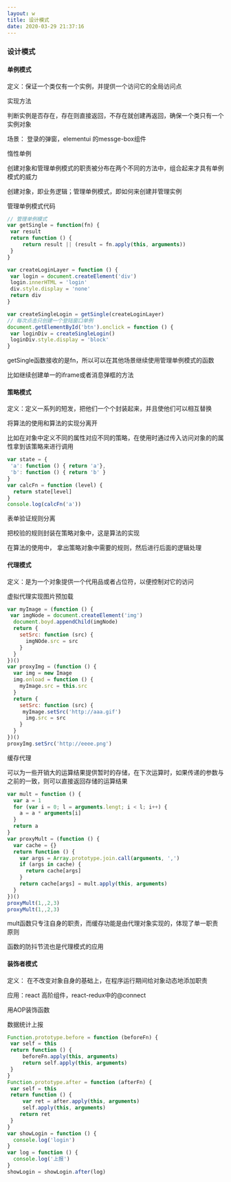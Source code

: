 ```yaml
---
layout: w
title: 设计模式
date: 2020-03-29 21:37:16
---
```



### 设计模式

  #### 单例模式

   定义：保证一个类仅有一个实例，并提供一个访问它的全局访问点

   实现方法

   判断实例是否存在，存在则直接返回，不存在就创建再返回，确保一个类只有一个实例对象

   场景： 登录的弹窗，elementui 的messge-box组件



   惰性单例

   创建对象和管理单例模式的职责被分布在两个不同的方法中，组合起来才具有单例模式的威力

   创建对象，即业务逻辑；管理单例模式，即如何来创建并管理实例

   管理单例模式代码
<!--truncate-->

   ```javascript
   // 管理单例模式
   var getSingle = function(fn) {
   	var result
   	return function () {
   		return result || (result = fn.apply(this, arguments))
   	}
   }

   var createLoginLayer = function () {
   	var login = document.createElement('div')
   	login.innerHTML = 'login'
   	div.style.display = 'none'
   	return div
   }

   var createSingleLogin = getSingle(createLoginLayer)
   // 每次点击只创建一个登陆窗口单例
   document.getElementById('btn').onclick = function () {
   	var loginDiv = createSingleLogin()
   	loginDiv.style.display = 'block'
   }

   ```

   getSingle函数接收的是fn，所以可以在其他场景继续使用管理单例模式的函数

   比如继续创建单一的iframe或者消息弹框的方法



  #### 策略模式

   定义：定义一系列的短发，把他们一个个封装起来，并且使他们可以相互替换

   将算法的使用和算法的实现分离开

   比如在对象中定义不同的属性对应不同的策略，在使用时通过传入访问对象的的属性拿到该策略来进行调用

   ```javascript
   var state = {
   	'a': function () { return 'a'},
   	'b': function () { return 'b' }
   }
   var calcFn = function (level) {
     return state[level]
   }
   console.log(calcFn('a'))
   ```

   表单验证规则分离

   把校验的规则封装在策略对象中，这是算法的实现

   在算法的使用中， 拿出策略对象中需要的规则，然后进行后面的逻辑处理



  #### 代理模式

   定义：是为一个对象提供一个代用品或者占位符，以便控制对它的访问

   虚拟代理实现图片预加载

   ```javascript
   var myImage = (function () {
   	var imgNode = document.createElement('img')
     document.boyd.appendChild(imgNode)
     return {
       setSrc: function (src) {
         imgNOde.src = src
       }
     }
   })()
   var proxyImg = (function () {
     var img = new Image
     img.onload = function () {
       myImage.src = this.src
     }
     return {
       setSrc: function (src) {
       	myImage.setSrc('http://aaa.gif')
         img.src = src
       }
     }
   })()
   proxyImg.setSrc('http://eeee.png')
   ```

   缓存代理

   可以为一些开销大的运算结果提供暂时的存储，在下次运算时，如果传递的参数与之前的一致，则可以直接返回存储的运算结果

   ```javascript
   var mult = function () {
     var a = 1
     for (var i = 0; l = arguments.lengt; i < l; i++) {
       a = a * arguments[i]
     }
     return a
   }
   var proxyMult = (function () {
     var cache = {}
     return function () {
       var args = Array.prototype.join.call(arguments, ',')
       if (args in cache) {
         return cache[args]
       }
       return cache[args] = mult.apply(this, arguments)
     }
   })()
   proxyMult(1,,2,3)
   proxyMult(1,,2,3)


   ```

   mult函数只专注自身的职责，而缓存功能是由代理对象实现的，体现了单一职责原则

   函数的防抖节流也是代理模式的应用



  #### 装饰者模式

   定义： 在不改变对象自身的基础上，在程序运行期间给对象动态地添加职责

   应用：react 高阶组件，react-redux中的@connect

   用AOP装饰函数

   数据统计上报

   ```javascript
   Function.prototype.before = function (beforeFn) {
   	var self = this
   	return function () {
   		beforeFn.apply(this, arguments)
   		return self.apply(this, arguments)
   	}
   }
   Function.prototype.after = function (afterFn) {
   	var self = this
   	return function () {
   		var ret = after.apply(this, arguments)
   		self.apply(this, arguments)
       return ret
   	}
   }
   var showLogin = function () {
     console.log('login')
   }
   var log = function () {
     console.log('上报')
   }
   showLogin = showLogin.after(log)
   ```
